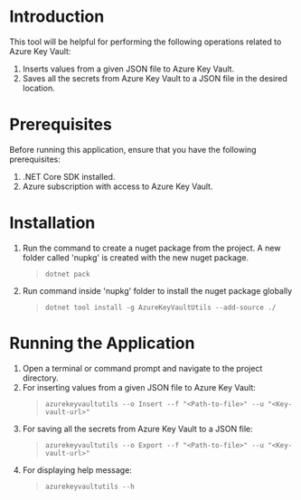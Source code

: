 # Introduction
This tool will be helpful for performing the following operations related to Azure Key Vault:

1. Inserts values from a given JSON file to Azure Key Vault.
2. Saves all the secrets from Azure Key Vault to a JSON file in the desired location.

# Prerequisites

Before running this application, ensure that you have the following prerequisites:
1. .NET Core SDK installed.
2. Azure subscription with access to Azure Key Vault.

# Installation
1. Run the command to create a nuget package from the project. A new folder called 'nupkg' is created with the new nuget package.
   >`dotnet pack`
2. Run command inside 'nupkg' folder to install the nuget package globally
   >`dotnet tool install -g AzureKeyVaultUtils --add-source ./`
   
# Running the Application
1. Open a terminal or command prompt and navigate to the project directory.
2. For inserting values from a given JSON file to Azure Key Vault:
   > `azurekeyvaultutils --o Insert --f "<Path-to-file>" --u "<Key-vault-url>"`
3. For saving all the secrets from Azure Key Vault to a JSON file:
   > `azurekeyvaultutils --o Export --f "<Path-to-file>" --u "<Key-vault-url>"`
4. For displaying help message:
   > `azurekeyvaultutils --h`
